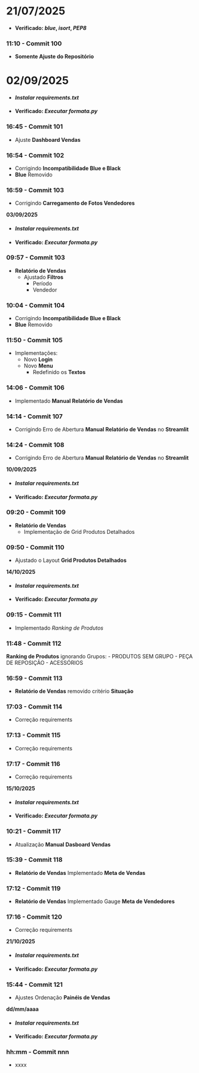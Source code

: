 # **21/07/2025**

- #### Verificado: ***blue***, ***isort***, ***PEP8***

### **11:10  - Commit 100**

- **Somente Ajuste do Repositório**

# **02/09/2025**

- #### ***Instalar requirements.txt***
  
- #### Verificado: ***Executar formata.py***
  

### **16:45 - Commit 101**

- Ajuste **Dashboard Vendas**

### **16:54 - Commit 102**

- Corrigindo **Incompatibilidade Blue e Black**
- **Blue** Removido

### **16:59 - Commit 103**

- Corrigindo **Carregamento de Fotos Vendedores**

**03/09/2025**

- #### ***Instalar requirements.txt***
  
- #### Verificado: ***Executar formata.py***
  

### **09:57 - Commit 103**

- **Relatório de Vendas**
    - Ajustado **Filtros**
        - Período
        - Vendedor

### **10:04 - Commit 104**

- Corrigindo **Incompatibilidade Blue e Black**
- **Blue** Removido

### **11:50 - Commit 105**

- Implementações:
    - Novo **Login**
    - Novo **Menu**
        - Redefinido os **Textos**

### **14:06 - Commit 106**

- Implementado **Manual Relatório de Vendas**

### **14:14 - Commit 107**

- Corrigindo Erro de Abertura **Manual Relatório de Vendas** no **Streamlit**

### **14:24 - Commit 108**

- Corrigindo Erro de Abertura **Manual Relatório de Vendas** no **Streamlit**

**10/09/2025**

- #### ***Instalar requirements.txt***
  
- #### Verificado: ***Executar formata.py***
  

### **09:20 - Commit 109**

- **Relatório de Vendas**
    - Implementação de Grid Produtos Detalhados

### **09:50 - Commit 110**

- Ajustado o Layout **Grid Produtos Detalhados**

**14/10/2025**

- #### ***Instalar requirements.txt***
  
- #### Verificado: ***Executar formata.py***
  

### **09:15 - Commit 111**

- Implementado *Ranking de Produtos*

### **11:48 - Commit 112**

**Ranking de Produtos** ignorando Grupos:
    - PRODUTOS SEM GRUPO
    - PEÇA DE REPOSIÇÃO
    - ACESSÓRIOS

### **16:59 - Commit 113**

- **Relatório de Vendas** removido critério **Situação**

### **17:03 - Commit 114**

- Correção requirements

### **17:13 - Commit 115**

- Correção requirements

### **17:17 - Commit 116**

- Correção requirements

**15/10/2025**

- #### ***Instalar requirements.txt***
  
- #### Verificado: ***Executar formata.py***
  

### **10:21 - Commit 117**

- Atualização **Manual Dasboard Vendas**

### **15:39 - Commit 118**

- **Relatório de Vendas** Implementado **Meta de Vendas**

### **17:12 - Commit 119**

- **Relatório de Vendas** Implementado Gauge **Meta de Vendedores**

### **17:16 - Commit 120**

- Correção requirements

**21/10/2025**

- #### ***Instalar requirements.txt***
  
- #### Verificado: ***Executar formata.py***
  

### **15:44 - Commit 121**

- Ajustes Ordenação **Painéis de Vendas**

**dd/mm/aaaa**

- #### ***Instalar requirements.txt***
  
- #### Verificado: ***Executar formata.py***
  

### **hh:mm - Commit nnn**

- xxxx